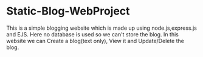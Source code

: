 # Static-Blog-WebProject
This is a simple blogging website which is made up using node.js,express.js and EJS. Here no database is used so we can't store the blog. In this website we can Create a blog(text only), View it and Update/Delete the blog.
